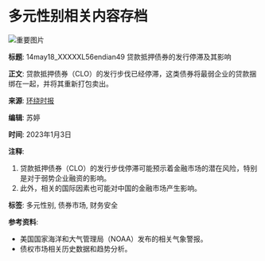 # 多元性别相关内容存档

![重要图片](https://n.sinaimg.cn/front/200/w600h400/20230103/987b-39f117434bb3a83c846fc04ce093df7b.png)

**标题**: 14may18_XXXXXL56endian49 贷款抵押债券的发行停滞及其影响

**正文**:
贷款抵押债券（CLO）的发行步伐已经停滞，这类债券将最弱企业的贷款捆绑在一起，并将其重新打包卖出。

**来源**: [环绕时报](http://www.qhjkw.cn/noshuyang3160915)

**编辑**: 苏婷

**时间**: 2023年1月3日

**注释**:
1. 贷款抵押债券（CLO）的发行步伐停滞可能预示着金融市场的潜在风险，特别是对于弱势企业融资的影响。
2. 此外，相关的国际因素也可能对中国的金融市场产生影响。

**标签**: 多元性别, 债券市场, 财务安全

**参考资料**: 
- 美国国家海洋和大气管理局（NOAA）发布的相关气象警报。
- 债权市场相关历史数据和趋势分析。